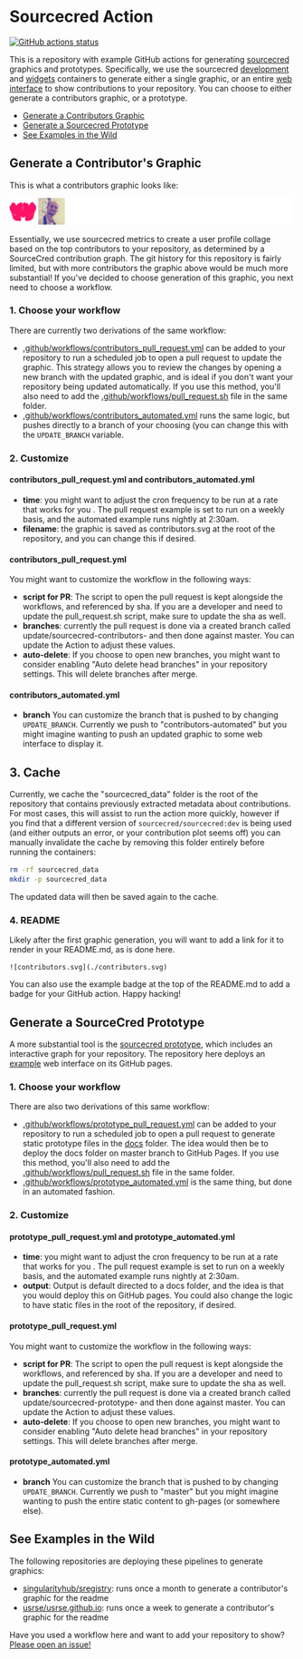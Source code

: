 # Sourcecred Action

[![GitHub actions status](https://github.com/sourcecred/sourcecred-action/workflows/contributors-pull-request/badge.svg?branch=master)](https://github.com/sourcecred/sourcecred-action/actions?query=branch%3Amaster+workflow%3Acontributors-pull-request)

This is a repository with example GitHub actions for generating [sourcecred](https://www.github.com/sourcecred/sourcecred) 
graphics and prototypes. Specifically, we use the sourcecred [development](https://hub.docker.com/r/sourcecred/sourcecred) and [widgets](https://www.github.com/sourcecred/widgets) containers to generate either a single graphic, or an entire [web interface](https://sourcecred.io/sourcecred-action/timeline/sourcecred/sourcecred-action/) to show
contributions to your repository. You can choose to either generate a contributors graphic, or a prototype.

 - [Generate a Contributors Graphic](#generate-a-contributors-graphic)
 - [Generate a Sourcecred Prototype](#generate-a-sourcecred-prototype)
 - [See Examples in the Wild](#see-examples-in-the-wild)

## Generate a Contributor's Graphic

This is what a contributors graphic looks like:

![contributors.svg](./contributors.svg)

Essentially, we use sourcecred metrics to create a user profile collage based on the top contributors to your repository, as
determined by a SourceCred contribution graph. The git history for this repository is fairly limited, but with more contributors the graphic above would be much more substantial! If you've decided to choose generation of this graphic, you next need to choose a workflow.

### 1. Choose your workflow

There are currently two derivations of the same workflow:

 - [.github/workflows/contributors_pull_request.yml](.github/workflows/contributors_pull_request.yml) can be added to your repository to run a scheduled job to open a pull request to update the graphic. This strategy allows you to review the changes by opening a new branch with the updated graphic, and is ideal if you don't want your repository being updated automatically. If you use this method, you'll also need to add the [.github/workflows/pull_request.sh](.github/workflows/pull_request.sh) file in the same folder.
 - [.github/workflows/contributors_automated.yml](.github/workflows/contributors_automated.yml) runs the same logic, but pushes directly to a branch of your choosing (you can change this with the `UPDATE_BRANCH` variable.

### 2. Customize

#### contributors_pull_request.yml and contributors_automated.yml

 - **time**: you might want to adjust the cron frequency to be run at a rate that works for you . The pull request example is set to run on a weekly basis, and the automated example runs nightly at 2:30am.
 - **filename**: the graphic is saved as contributors.svg at the root of the repository, and you can change this if desired.

#### contributors_pull_request.yml

You might want to customize the workflow in the following ways:

 - **script for PR**: The script to open the pull request is kept alongside the workflows, and referenced by sha. If you are a developer and need to update the pull_request.sh script, make sure to update the sha as well.
 - **branches**: currently the pull request is done via a created branch called update/sourcecred-contributors-<date> and then done against master. You can update the Action to adjust these values.
 - **auto-delete**: If you choose to open new branches, you might want to consider enabling "Auto delete head branches" in your repository settings. This will delete branches after merge.

#### contributors_automated.yml

 - **branch** You can customize the branch that is pushed to by changing `UPDATE_BRANCH`. Currently we push to "contributors-automated" but you might imagine wanting to push an updated graphic to some web interface to display it.

## 3. Cache

Currently, we cache the "sourcecred_data" folder is the root of the repository that contains
previously extracted metadata about contributions. For most cases, this will assist to run
the action more quickly, however if you find that a different version of `sourcecred/sourcecred:dev`
is being used (and either outputs an error, or your contribution plot seems off) you can manually
invalidate the cache by removing this folder entirely before running the containers:

```bash
rm -rf sourcecred_data
mkdir -p sourcecred_data
```

The updated data will then be saved again to the cache.

### 4. README

Likely after the first graphic generation, you will want to add a link for it
to render in your README.md, as is done here.

```
![contributors.svg](./contributors.svg)
```

You can also use the example badge at the top of the README.md to add a badge for your GitHub action.
Happy hacking!

## Generate a SourceCred Prototype

A more substantial tool is the [sourcecred prototype](https://sourcecred.io/cred/timeline/@sourcecred/),
which includes an interactive graph for your repository. The repository here deploys an [example](https://sourcecred.io/sourcecred-action/timeline/sourcecred/sourcecred-action/) web interface on its GitHub pages.

### 1. Choose your workflow

There are also two derivations of this same workflow:

 - [.github/workflows/prototype_pull_request.yml](.github/workflows/prototype_pull_request.yml) can be added to your repository to run a scheduled job to open a pull request to generate static prototype files in the [docs](docs) folder. The idea would then be to deploy the docs folder on master branch to GitHub Pages. If you use this method, you'll also need to add the [.github/workflows/pull_request.sh](.github/workflows/pull_request.sh) file in the same folder.
 - [.github/workflows/prototype_automated.yml](.github/workflows/prototype_automated.yml) is the same thing, but done in an automated fashion.

### 2. Customize

#### prototype_pull_request.yml and prototype_automated.yml

 - **time**: you might want to adjust the cron frequency to be run at a rate that works for you . The pull request example is set to run on a weekly basis, and the automated example runs nightly at 2:30am.
 - **output**: Output is default directed to a docs folder, and the idea is that you would deploy this on GitHub pages. You could also change the logic to have static files in the root of the repository, if desired.

#### prototype_pull_request.yml

You might want to customize the workflow in the following ways:

 - **script for PR**: The script to open the pull request is kept alongside the workflows, and referenced by sha. If you are a developer and need to update the pull_request.sh script, make sure to update the sha as well.
 - **branches**: currently the pull request is done via a created branch called update/sourcecred-prototype-<date> and then done against master. You can update the Action to adjust these values.
 - **auto-delete**: If you choose to open new branches, you might want to consider enabling "Auto delete head branches" in your repository settings. This will delete branches after merge.

#### prototype_automated.yml

 - **branch** You can customize the branch that is pushed to by changing `UPDATE_BRANCH`. Currently we push to "master" but you might imagine wanting to push the entire static content to gh-pages (or somewhere else).

## See Examples in the Wild

The following repositories are deploying these pipelines to generate graphics:

 - [singularityhub/sregistry](https://github.com/singularityhub/sregistry): runs once a month to generate a contributor's graphic for the readme
 - [usrse/usrse.github.io](https://github.com/usrse/usrse.github.io): runs once a week to generate a contributor's graphic for the readme


Have you used a workflow here and want to add your repository to show? [Please open an issue!](https://github.com/sourcecred/sourcecred-action/issues)